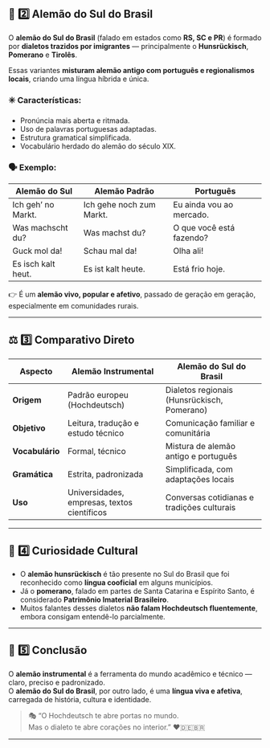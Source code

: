## 🌾 2️⃣ Alemão do Sul do Brasil

O **alemão do Sul do Brasil** (falado em estados como **RS, SC e PR**) é formado por **dialetos trazidos por imigrantes** — principalmente o **Hunsrückisch**, **Pomerano** e **Tirolês**.

Essas variantes **misturam alemão antigo com português e regionalismos locais**, criando uma língua híbrida e única.

### ✳️ Características:
- Pronúncia mais aberta e ritmada.  
- Uso de palavras portuguesas adaptadas.  
- Estrutura gramatical simplificada.  
- Vocabulário herdado do alemão do século XIX.

### 🗣️ Exemplo:
| Alemão do Sul | Alemão Padrão | Português |
|----------------|----------------|------------|
| Ich geh’ no Markt. | Ich gehe noch zum Markt. | Eu ainda vou ao mercado. |
| Was machscht du? | Was machst du? | O que você está fazendo? |
| Guck mol da! | Schau mal da! | Olha ali! |
| Es isch kalt heut. | Es ist kalt heute. | Está frio hoje. |

👉 É um **alemão vivo, popular e afetivo**, passado de geração em geração, especialmente em comunidades rurais.

---

## ⚖️ 3️⃣ Comparativo Direto

| Aspecto | Alemão Instrumental | Alemão do Sul do Brasil |
|----------|--------------------|--------------------------|
| **Origem** | Padrão europeu (Hochdeutsch) | Dialetos regionais (Hunsrückisch, Pomerano) |
| **Objetivo** | Leitura, tradução e estudo técnico | Comunicação familiar e comunitária |
| **Vocabulário** | Formal, técnico | Mistura de alemão antigo e português |
| **Gramática** | Estrita, padronizada | Simplificada, com adaptações locais |
| **Uso** | Universidades, empresas, textos científicos | Conversas cotidianas e tradições culturais |

---

## 💬 4️⃣ Curiosidade Cultural

- O **alemão hunsrückisch** é tão presente no Sul do Brasil que foi reconhecido como **língua cooficial** em alguns municípios.  
- Já o **pomerano**, falado em partes de Santa Catarina e Espírito Santo, é considerado **Patrimônio Imaterial Brasileiro**.  
- Muitos falantes desses dialetos **não falam Hochdeutsch fluentemente**, embora consigam entendê-lo parcialmente.

---

## 🧩 5️⃣ Conclusão

O **alemão instrumental** é a ferramenta do mundo acadêmico e técnico — claro, preciso e padronizado.  
O **alemão do Sul do Brasil**, por outro lado, é uma **língua viva e afetiva**, carregada de história, cultura e identidade.

> 🎭 “O Hochdeutsch te abre portas no mundo.  
> Mas o dialeto te abre corações no interior.” ❤️🇩🇪🇧🇷

---
